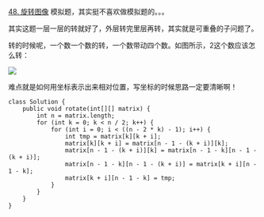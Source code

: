 [48. 旋转图像](https://leetcode-cn.com/problems/rotate-image/description/)
模拟题，其实挺不喜欢做模拟题的。。。

其实这题一层一层的转就好了，外层转完里层再转，其实就是可重叠的子问题了。

转的时候呢，一个数一个数的转，一个数带动四个数。如图所示，2这个数应该怎么转：

![](https://images2018.cnblogs.com/blog/653667/201807/653667-20180722164056311-1592699195.png)

难点就是如何用坐标表示出来相对位置，写坐标的时候思路一定要清晰啊！

```
class Solution {
    public void rotate(int[][] matrix) {
        int n = matrix.length;
        for (int k = 0; k < n / 2; k++) {
            for (int i = 0; i < ((n - 2 * k) - 1); i++) {
                int tmp = matrix[k][k + i];
                matrix[k][k + i] = matrix[n - 1 - (k + i)][k];
                matrix[n - 1 - (k + i)][k] = matrix[n - 1 - k][n - 1 - (k + i)];
                matrix[n - 1 - k][n - 1 - (k + i)] = matrix[k + i][n - 1 - k];
                matrix[k + i][n - 1 - k] = tmp;
            }
        }
    }
}

```